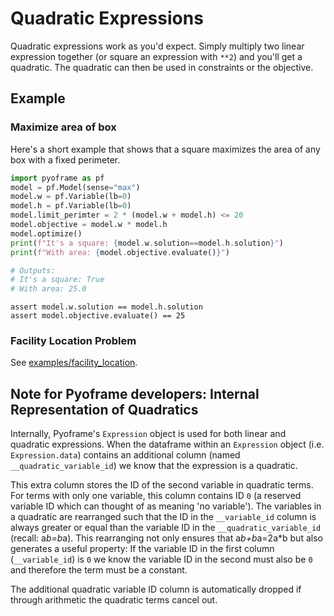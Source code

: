 # Quadratic Expressions

Quadratic expressions work as you'd expect. Simply multiply two linear expression together (or square an expression with `**2`) and you'll get a quadratic. The quadratic can then be used in constraints or the objective.

## Example

### Maximize area of box
Here's a short example that shows that a square maximizes the area of any box with a fixed perimeter.

```python
import pyoframe as pf
model = pf.Model(sense="max")
model.w = pf.Variable(lb=0)
model.h = pf.Variable(lb=0)
model.limit_perimter = 2 * (model.w + model.h) <= 20
model.objective = model.w * model.h
model.optimize()
print(f"It's a square: {model.w.solution==model.h.solution}")
print(f"With area: {model.objective.evaluate()}")

# Outputs:
# It's a square: True
# With area: 25.0
```

```{.python continuation hide}
assert model.w.solution == model.h.solution
assert model.objective.evaluate() == 25
```

### Facility Location Problem

See [examples/facility_location](../tests/examples/facility_location/).

## Note for Pyoframe developers: Internal Representation of Quadratics

Internally, Pyoframe's `Expression` object is used for both linear and quadratic expressions. When the dataframe within an `Expression` object (i.e. `Expression.data`) contains an additional column (named `__quadratic_variable_id`) we know that the expression is a quadratic.

This extra column stores the ID of the second variable in quadratic terms. For terms with only one variable, this column contains ID `0` (a reserved variable ID which can thought of as meaning 'no variable'). The variables in a quadratic are rearranged such that the ID in the `__variable_id` column is always greater or equal than the variable ID in the `__quadratic_variable_id` (recall: a*b=b*a). This rearranging not only ensures that a*b+b*a=2a*b but also generates a useful property: If the variable ID in the first column (`__variable_id`) is `0` we know the variable ID in the second must also be `0` and therefore the term must be a constant.

The additional quadratic variable ID column is automatically dropped if through arithmetic the quadratic terms cancel out.
